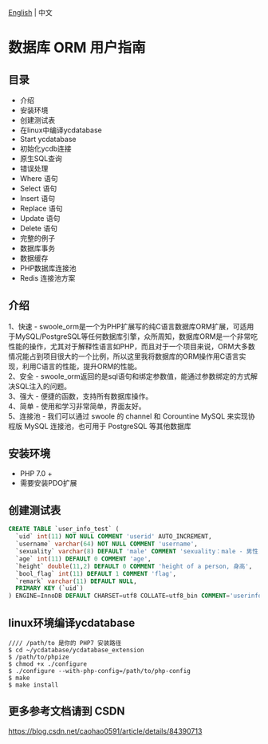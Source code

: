 [English](./README.md) | 中文

数据库 ORM 用户指南
===

## 目录
  - 介绍
  - 安装环境
  - 创建测试表
  - 在linux中编译ycdatabase
  - Start ycdatabase
  - 初始化ycdb连接
  - 原生SQL查询
  - 错误处理
  - Where 语句
  - Select 语句
  - Insert 语句
  - Replace 语句
  - Update 语句
  - Delete 语句
  - 完整的例子
  - 数据库事务
  - 数据缓存
  - PHP数据库连接池
  - Redis 连接池方案

## 介绍
  1、快速 - swoole_orm是一个为PHP扩展写的纯C语言数据库ORM扩展，可适用于MySQL/PostgreSQL等任何数据库引擎，众所周知，数据库ORM是一个非常吃性能的操作，尤其对于解释性语言如PHP，而且对于一个项目来说，ORM大多数情况能占到项目很大的一个比例，所以这里我将数据库的ORM操作用C语言实现，利用C语言的性能，提升ORM的性能。<br>
  2、安全 - swoole_orm返回的是sql语句和绑定参数值，能通过参数绑定的方式解决SQL注入的问题。<br>
  3、强大 - 便捷的函数，支持所有数据库操作。<br>
  4、简单 - 使用和学习非常简单，界面友好。<br>
  5、连接池 - 我们可以通过 swoole 的 channel 和 Corountine MySQL 来实现协程版 MySQL 连接池，也可用于 PostgreSQL 等其他数据库<br>
  
## 安装环境
- PHP 7.0 + 
- 需要安装PDO扩展

## 创建测试表
```sql
CREATE TABLE `user_info_test` (
  `uid` int(11) NOT NULL COMMENT 'userid' AUTO_INCREMENT,
  `username` varchar(64) NOT NULL COMMENT 'username',
  `sexuality` varchar(8) DEFAULT 'male' COMMENT 'sexuality：male - 男性  female - 女性',
  `age` int(11) DEFAULT 0 COMMENT 'age',
  `height` double(11,2) DEFAULT 0 COMMENT 'height of a person, 身高',
  `bool_flag` int(11) DEFAULT 1 COMMENT 'flag',
  `remark` varchar(11) DEFAULT NULL,
  PRIMARY KEY (`uid`)
) ENGINE=InnoDB DEFAULT CHARSET=utf8 COLLATE=utf8_bin COMMENT='userinfo';
```

## linux环境编译ycdatabase
```
//// /path/to 是你的 PHP7 安装路径
$ cd ~/ycdatabase/ycdatabase_extension
$ /path/to/phpize
$ chmod +x ./configure
$ ./configure --with-php-config=/path/to/php-config
$ make 
$ make install
```

## 更多参考文档请到 CSDN
https://blog.csdn.net/caohao0591/article/details/84390713

